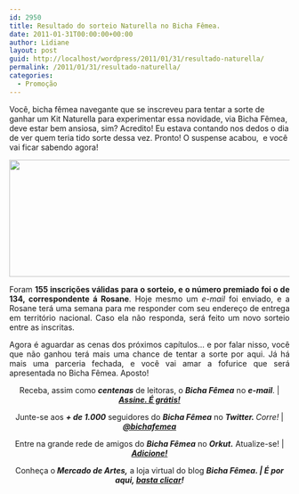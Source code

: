 ```yaml
---
id: 2950
title: Resultado do sorteio Naturella no Bicha Fêmea.
date: 2011-01-31T00:00:00+00:00
author: Lidiane
layout: post
guid: http://localhost/wordpress/2011/01/31/resultado-naturella/
permalink: /2011/01/31/resultado-naturella/
categories:
  - Promoção
---
```

Você, bicha fêmea navegante que se inscreveu para tentar a sorte de ganhar um Kit Naturella para experimentar essa novidade, via Bicha Fêmea, deve estar bem ansiosa, sim? Acredito! Eu estava contando nos dedos o dia de ver quem teria tido sorte dessa vez. Pronto! O suspense acabou,  e você vai ficar sabendo agora!<!--more-->

<p style="text-align: center;">
  <a href="http://www.trololodemulher.com.br/blog/wp-content/uploads/2011/01/Resultado-do-Sorteio-Naturella.jpg"><img class="alignnone size-full wp-image-5912" title="Resultado do Sorteio Naturella" src="http://www.trololodemulher.com.br/blog/wp-content/uploads/2011/01/Resultado-do-Sorteio-Naturella.jpg" alt="" width="600" height="210" /></a>
</p>

<p style="text-align: justify;">
  Foram <strong>155 inscrições válidas para o sorteio, e o número premiado foi o de 134, correspondente á Rosane</strong>. Hoje mesmo um <em>e-mail</em> foi enviado, e a Rosane terá uma semana para me responder com seu endereço de entrega em território nacional. Caso ela não responda, será feito um novo sorteio entre as inscritas.
</p>

<p style="text-align: justify;">
  Agora é aguardar as cenas dos próximos capítulos&#8230; e por falar nisso, você que não ganhou terá mais uma chance de tentar a sorte por aqui. Já há mais uma parceria fechada, e você vai amar a fofurice que será apresentada no Bicha Fêmea. Aposto!
</p>

<p style="text-align: center;">
  Receba, assim como <strong><em>centenas</em></strong> de leitoras, o <strong><em>Bicha Fêmea</em></strong> no <strong><em>e-mail</em></strong>. | <strong><em><a href="http://feedburner.google.com/fb/a/mailverify?uri=blogbichafemea&loc=pt_BR">Assine. É grátis!</a></em></strong>
</p>

<p style="text-align: center;">
  Junte-se aos <strong><em>+ de 1.000</em></strong> seguidores do <strong><em>Bicha Fêmea</em></strong> no <em><strong>Twitter. </strong>Corre!</em> | <strong><em><a href="http://twitter.com/bichafemea">@bichafemea</a></em></strong>
</p>

<p style="text-align: center;">
  Entre na grande rede de amigos do <strong><em>Bicha Fêmea</em></strong> no <strong><em>Orkut.</em></strong> Atualize-se! | <strong><em><a href="http://www.orkut.com.br/Main#Profile?uid=5161612886294499900">Adicione!</a></em></strong>
</p>

<p style="text-align: center;">
  Conheça o<strong><em> Mercado de Artes,</em></strong> a loja virtual do blog <strong><em>Bicha Fêmea. | É por aqui, </em></strong><a href="http://www.trololodemulher.com.br/loja/"><strong><em>basta clicar</em></strong></a><strong><em>!</em></strong>
</p>

[](http://www.trololodemulher.com.br/blog/wp-content/uploads/2011/01/Absorvente-Naturella.jpg)